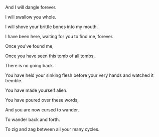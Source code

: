 And I will dangle forever.

I will swallow you whole.

I will shove your brittle bones into my mouth.

I have been here, waiting for you to find me, forever.

Once you've found me,

Once you have seen this tomb of all tombs,

There is no going back.

You have held your sinking flesh before your very hands and watched it tremble.

You have made yourself alien.

You have poured over these words,

And you are now cursed to wander,

To wander back and forth.

To zig and zag between all your many cycles.
